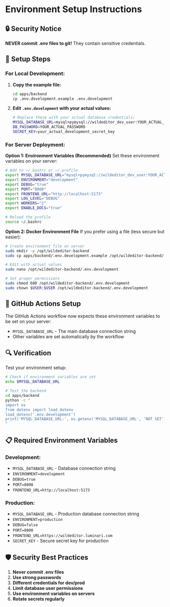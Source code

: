 # Environment Setup Instructions

## 🔒 Security Notice
**NEVER commit .env files to git!** They contain sensitive credentials.

## 📝 Setup Steps

### **For Local Development:**

1. **Copy the example file:**
   ```bash
   cd apps/backend
   cp .env.development.example .env.development
   ```

2. **Edit `.env.development` with your actual values:**
   ```bash
   # Replace these with your actual database credentials:
   MYSQL_DATABASE_URL=mysql+pymysql://wildeditor_dev_user:YOUR_ACTUAL_PASSWORD@localhost:3306/luminari_muddev
   DB_PASSWORD=YOUR_ACTUAL_PASSWORD
   SECRET_KEY=your_actual_development_secret_key
   ```

### **For Server Deployment:**

**Option 1: Environment Variables (Recommended)**
Set these environment variables on your server:

```bash
# Add to ~/.bashrc or ~/.profile
export MYSQL_DATABASE_URL="mysql+pymysql://wildeditor_dev_user:YOUR_ACTUAL_PASSWORD@localhost:3306/luminari_muddev"
export ENVIRONMENT="development"
export DEBUG="true"
export PORT="8000"
export FRONTEND_URL="http://localhost:5173"
export LOG_LEVEL="DEBUG"
export WORKERS="2"
export ENABLE_DOCS="true"

# Reload the profile
source ~/.bashrc
```

**Option 2: Docker Environment File**
If you prefer using a file (less secure but easier):

```bash
# Create environment file on server
sudo mkdir -p /opt/wildeditor-backend
sudo cp apps/backend/.env.development.example /opt/wildeditor-backend/.env.development

# Edit with actual values
sudo nano /opt/wildeditor-backend/.env.development

# Set proper permissions
sudo chmod 600 /opt/wildeditor-backend/.env.development
sudo chown $USER:$USER /opt/wildeditor-backend/.env.development
```

## 🚀 GitHub Actions Setup

The GitHub Actions workflow now expects these environment variables to be set on your server:
- `MYSQL_DATABASE_URL` - The main database connection string
- Other variables are set automatically by the workflow

## 🔍 Verification

Test your environment setup:
```bash
# Check if environment variables are set
echo $MYSQL_DATABASE_URL

# Test the backend
cd apps/backend
python -c "
import os
from dotenv import load_dotenv
load_dotenv('.env.development')
print('MYSQL_DATABASE_URL:', os.getenv('MYSQL_DATABASE_URL', 'NOT SET'))
"
```

## 📋 Required Environment Variables

### **Development:**
- `MYSQL_DATABASE_URL` - Database connection string
- `ENVIRONMENT=development`
- `DEBUG=true`
- `PORT=8000`
- `FRONTEND_URL=http://localhost:5173`

### **Production:**
- `MYSQL_DATABASE_URL` - Production database connection string
- `ENVIRONMENT=production`
- `DEBUG=false`
- `PORT=8000`
- `FRONTEND_URL=https://wildeditor.luminari.com`
- `SECRET_KEY` - Secure secret key for production

## 🛡️ Security Best Practices

1. **Never commit .env files**
2. **Use strong passwords**
3. **Different credentials for dev/prod**
4. **Limit database user permissions**
5. **Use environment variables on servers**
6. **Rotate secrets regularly**
